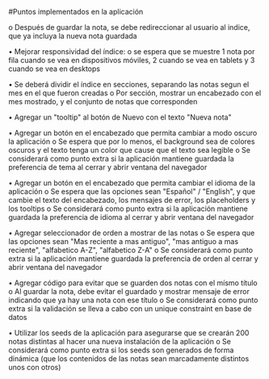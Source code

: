 #Puntos implementados en la aplicación

o	Después de guardar la nota, se debe redireccionar al usuario al indice, que ya incluya la nueva nota guardada

•	Mejorar responsividad del índice:
  o	se espera que se muestre 1 nota por fila cuando se vea en dispositivos móviles, 2 cuando se vea en tablets y 3 cuando se vea en desktops

•	Se deberá dividir el índice en secciones, separando las notas segun el mes en el que fueron creadas
  o	Por sección, mostrar un encabezado con el mes mostrado, y el conjunto de notas que corresponden

•	Agregar un "tooltip" al botón de Nuevo con el texto "Nueva nota"

•	Agregar un botón en el encabezado que permita cambiar a modo oscuro la aplicación
  o	Se espera que por lo menos, el background sea de colores oscuros y el texto tenga un color que cause que el texto sea legible
  o	Se considerará como punto extra si la aplicación mantiene guardada la preferencia de tema al cerrar y abrir ventana del navegador

•	Agregar un botón en el encabezado que permita cambiar el idioma de la aplicación
  o	Se espera que las opciones sean "Español" / "English", y que cambie el texto del encabezado, los mensajes de error, los placeholders y los tooltips
  o	Se considerará como punto extra si la aplicación mantiene guardada la preferencia de idioma al cerrar y abrir ventana del navegador

•	Agregar seleccionador de orden a mostrar de las notas
  o	Se espera que las opciones sean "Mas reciente a mas antiguo", "mas antiguo a mas reciente", "alfabetico A-Z", "alfabetico Z-A"
  o	Se considerará como punto extra si la aplicación mantiene guardada la preferencia de orden al cerrar y abrir ventana del navegador

•	Agregar código para evitar que se guarden dos notas con el mísmo título
  o	Al guardar la nota, debe evitar el guardado y mostrar mensaje de error indicando que ya hay una nota con ese título
  o	Se considerará como punto extra si la validación se lleva a cabo con un unique constraint en base de datos

•	Utilizar los seeds de la aplicación para asegurarse que se crearán 200 notas distintas al hacer una nueva instalación de la aplicación
  o	Se considerará como punto extra si los seeds son generados de forma dinámica (que los contenidos de las notas sean marcadamente distintos unos con otros)








  
